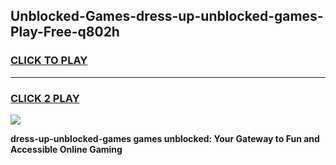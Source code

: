 
## Unblocked-Games-dress-up-unblocked-games-Play-Free-q802h
<h3>
<a href="https://premium76.site?title=dress-up-unblocked-games&ref=15A">CLICK TO PLAY</a></h3>
<hr>

<h3>
<a href="https://premium76.site?title=dress-up-unblocked-games&ref=15A">CLICK 2 PLAY</a>
  
</h3>

<a href="https://premium76.site?title=dress-up-unblocked-games&ref=15A"><img src="https://clearcache.store/games.png"></a>


**dress-up-unblocked-games games unblocked: Your Gateway to Fun and Accessible Online Gaming**
